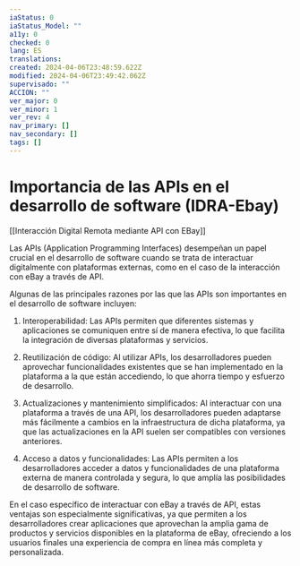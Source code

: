 ```yaml
---
iaStatus: 0
iaStatus_Model: ""
a11y: 0
checked: 0
lang: ES
translations: 
created: 2024-04-06T23:48:59.622Z
modified: 2024-04-06T23:49:42.062Z
supervisado: ""
ACCION: ""
ver_major: 0
ver_minor: 1
ver_rev: 4
nav_primary: []
nav_secondary: []
tags: []
---
```

# Importancia de las APIs en el desarrollo de software (IDRA-Ebay)

[[Interacción Digital Remota mediante API con EBay]]

Las APIs (Application Programming Interfaces) desempeñan un papel crucial en el desarrollo de software cuando se trata de interactuar digitalmente con plataformas externas, como en el caso de la interacción con eBay a través de API.

Algunas de las principales razones por las que las APIs son importantes en el desarrollo de software incluyen:

1. Interoperabilidad: Las APIs permiten que diferentes sistemas y aplicaciones se comuniquen entre sí de manera efectiva, lo que facilita la integración de diversas plataformas y servicios.

2. Reutilización de código: Al utilizar APIs, los desarrolladores pueden aprovechar funcionalidades existentes que se han implementado en la plataforma a la que están accediendo, lo que ahorra tiempo y esfuerzo de desarrollo.

3. Actualizaciones y mantenimiento simplificados: Al interactuar con una plataforma a través de una API, los desarrolladores pueden adaptarse más fácilmente a cambios en la infraestructura de dicha plataforma, ya que las actualizaciones en la API suelen ser compatibles con versiones anteriores.

4. Acceso a datos y funcionalidades: Las APIs permiten a los desarrolladores acceder a datos y funcionalidades de una plataforma externa de manera controlada y segura, lo que amplía las posibilidades de desarrollo de software.

En el caso específico de interactuar con eBay a través de API, estas ventajas son especialmente significativas, ya que permiten a los desarrolladores crear aplicaciones que aprovechan la amplia gama de productos y servicios disponibles en la plataforma de eBay, ofreciendo a los usuarios finales una experiencia de compra en línea más completa y personalizada.
